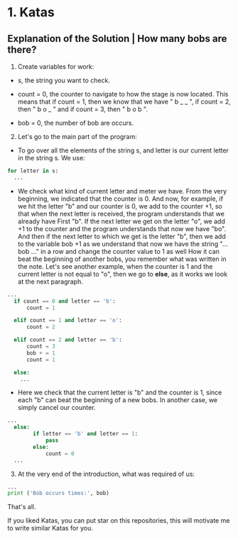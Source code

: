 # 1. Katas

## Explanation of the Solution | How many bobs are there?

1. Create variables for work:

  - s, the string you want to check.

  - count = 0, the counter to navigate to how the stage is now located. This means that if count = 1, then we know that we have " b _ _ ", if count = 2, then " b o _ " and if count = 3, then " b o b ".

  - bob = 0, the number of bob are occurs.

2. Let's go to the main part of the program:

  - To go over all the elements of the string s, and letter is our current letter in the string s. We use:

```python
for letter in s:
  ...
```

  - We check what kind of current letter and meter we have. From the very beginning, we indicated that the counter is 0. And now, for example, if we hit the letter "b" and our counter is 0, we add to the counter +1, so that when the next letter is received, the program understands that we already have First "b". If the next letter we get on the letter "o", we add +1 to the counter and the program understands that now we have "bo". And then if the next letter to which we get is the letter "b", then we add to the variable bob +1 as we understand that now we have the string "... bob ..." in a row and change the counter value to 1 as well How it can beat the beginning of another bobs, you remember what was written in the note. Let's see another example, when the counter is 1 and the current letter is not equal to "o", then we go to __else__, as it works we look at the next paragraph.

```python
...
  if count == 0 and letter == 'b':
      count = 1

  elif count == 1 and letter == 'o':
      count = 2

  elif count == 2 and letter == 'b':
      count = 3
      bob + = 1
      count = 1

  else:
    ...
```
  - Here we check that the current letter is "b" and the counter is 1, since each "b" can beat the beginning of a new bobs. In another case, we simply cancel our counter.

```python
...
  else:
        if letter == 'b' and letter == 1:
            pass
        else:
            count = 0
  ...
```

3. At the very end of the introduction, what was required of us:
```python
...
print ('Bob occurs times:', bob)
```

That's all.

If you liked Katas, you can put star on this repositories, this will motivate me to write similar Katas for you.
